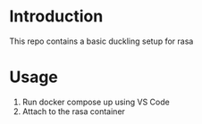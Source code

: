 # Introduction

This repo contains a basic duckling setup for rasa

# Usage

1. Run docker compose up using VS Code
2. Attach to the rasa container